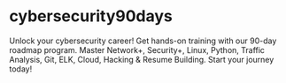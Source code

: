 # cybersecurity90days
Unlock your cybersecurity career! Get hands-on training with our 90-day roadmap program. Master Network+, Security+, Linux, Python, Traffic Analysis, Git, ELK, Cloud, Hacking &amp; Resume Building. Start your journey today!
